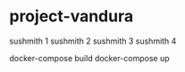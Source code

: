 # project-vandura
sushmith 1
sushmith 2
sushmith 3
sushmith 4

docker-compose build
docker-compose up
